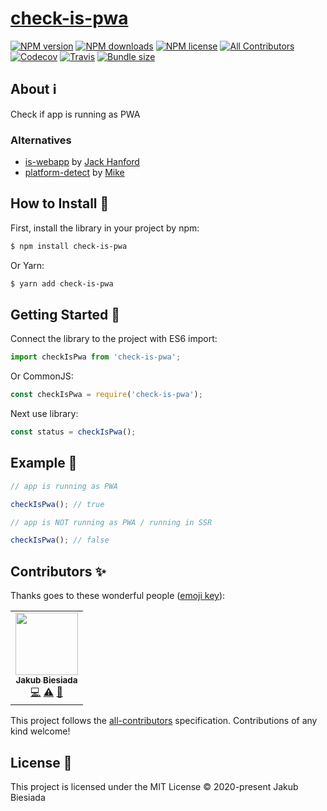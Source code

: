 # [check-is-pwa](https://github.com/JB1905/check-is-pwa)

[![NPM version](https://img.shields.io/npm/v/check-is-pwa?style=flat-square)](https://www.npmjs.com/package/check-is-pwa)
[![NPM downloads](https://img.shields.io/npm/dm/check-is-pwa?style=flat-square)](https://www.npmjs.com/package/check-is-pwa)
[![NPM license](https://img.shields.io/npm/l/check-is-pwa?style=flat-square)](https://www.npmjs.com/package/check-is-pwa)
[![All Contributors](https://img.shields.io/github/all-contributors/JB1905/check-is-pwa?style=flat-square)](#contributors-)
[![Codecov](https://img.shields.io/codecov/c/github/JB1905/check-is-pwa?style=flat-square)](https://codecov.io/gh/JB1905/check-is-pwa)
[![Travis](https://img.shields.io/travis/com/JB1905/check-is-pwa/main?style=flat-square)](https://app.travis-ci.com/github/JB1905/check-is-pwa)
[![Bundle size](https://img.shields.io/bundlephobia/min/check-is-pwa?style=flat-square)](https://bundlephobia.com/result?p=check-is-pwa)

## About ℹ️

Check if app is running as PWA

### Alternatives

- [is-webapp](https://github.com/hanford/is-webapp/) by [Jack Hanford](https://github.com/hanford/)
- [platform-detect](https://github.com/MikeKovarik/platform-detect/) by [Mike](https://github.com/MikeKovarik/)

## How to Install 💾

First, install the library in your project by npm:

```sh
$ npm install check-is-pwa
```

Or Yarn:

```sh
$ yarn add check-is-pwa
```

## Getting Started 🏁

Connect the library to the project with ES6 import:

```js
import checkIsPwa from 'check-is-pwa';
```

Or CommonJS:

```js
const checkIsPwa = require('check-is-pwa');
```

Next use library:

```js
const status = checkIsPwa();
```

## Example 🧪

```js
// app is running as PWA

checkIsPwa(); // true
```

```js
// app is NOT running as PWA / running in SSR

checkIsPwa(); // false
```

## Contributors ✨

Thanks goes to these wonderful people ([emoji key](https://allcontributors.org/docs/en/emoji-key)):

<!-- ALL-CONTRIBUTORS-LIST:START - Do not remove or modify this section -->
<!-- prettier-ignore-start -->
<!-- markdownlint-disable -->
<table>
  <tr>
    <td align="center"><a href="https://jb1905.github.io/portfolio/"><img src="https://avatars2.githubusercontent.com/u/28870390?v=4" width="100px;" alt=""/><br /><sub><b>Jakub Biesiada</b></sub></a><br /><a href="https://github.com/JB1905/check-is-pwa/commits?author=JB1905" title="Code">💻</a> <a href="https://github.com/JB1905/check-is-pwa/commits?author=JB1905" title="Tests">⚠️</a> <a href="https://github.com/JB1905/check-is-pwa/commits?author=JB1905" title="Documentation">📖</a></td>
  </tr>
</table>

<!-- markdownlint-enable -->
<!-- prettier-ignore-end -->
<!-- ALL-CONTRIBUTORS-LIST:END -->

This project follows the [all-contributors](https://github.com/all-contributors/all-contributors) specification. Contributions of any kind welcome!

## License 🔱

This project is licensed under the MIT License © 2020-present Jakub Biesiada

